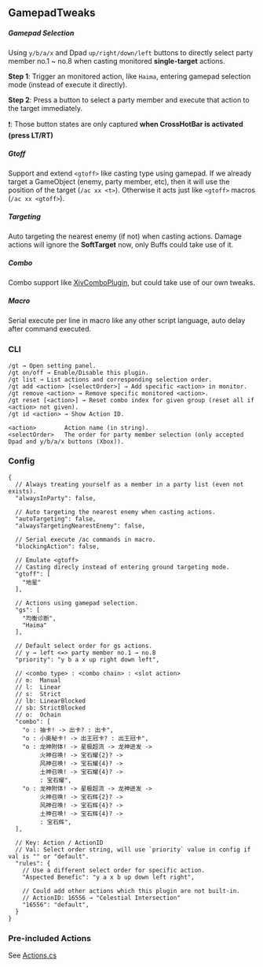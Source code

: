 ## GamepadTweaks
##### Gamepad Selection
Using `y/b/a/x` and Dpad `up/right/down/left` buttons to directly select party member no.1 ~ no.8 when casting monitored **single-target** actions.

**Step 1**: Trigger an monitored action, like `Haima`, entering gamepad selection mode (instead of execute it directly).

**Step 2**: Press a button to select a party member and execute that action to the target immediately.

❗: Those button states are only captured **when CrossHotBar is activated (press LT/RT)**

##### Gtoff
Support and extend `<gtoff>` like casting type using gamepad. If we already target a GameObject (enemy, party member, etc), then it will use the position of the target (`/ac xx <t>`). Otherwise it acts just like `<gtoff>` macros (`/ac xx <gtoff>`).

##### Targeting
Auto targeting the nearest enemy (if not) when casting actions. Damage actions will ignore the **SoftTarget** now, only Buffs could take use of it.

##### Combo
Combo support like [XivComboPlugin](https://github.com/attickdoor/XIVComboPlugin.git), but could take use of our own tweaks.

##### Macro
Serial execute per line in macro like any other script language, auto delay after command executed.

### CLI

```
/gt → Open setting panel.
/gt on/off → Enable/Disable this plugin.
/gt list → List actions and corresponding selection order.
/gt add <action> [<selectOrder>] → Add specific <action> in monitor.
/gt remove <action> → Remove specific monitored <action>.
/gt reset [<action>] → Reset combo index for given group (reset all if <action> not given).
/gt id <action> → Show Action ID.

<action>        Action name (in string).
<selectOrder>   The order for party member selection (only accepted Dpad and y/b/a/x buttons (Xbox)).
```

### Config
```jsonc
{
  // Always treating yourself as a member in a party list (even not exists).
  "alwaysInParty": false,

  // Auto targeting the nearest enemy when casting actions.
  "autoTargeting": false,
  "alwaysTargetingNearestEnemy": false,

  // Serial execute /ac commands in macro.
  "blockingAction": false,

  // Emulate <gtoff>
  // Casting direcly instead of entering ground targeting mode.
  "gtoff": [
    "地星"
  ],

  // Actions using gamepad selection.
  "gs": [
    "均衡诊断",
    "Haima"
  ],

  // Default select order for gs actions.
  // y → left <=> party member no.1 → no.8
  "priority": "y b a x up right down left",

  // <combo type> : <combo chain> : <slot action>
  // m:  Manual
  // l:  Linear
  // s:  Strict
  // lb: LinearBlocked
  // sb: StrictBlocked
  // o:  Ochain
  "combo": [
    "o : 抽卡! -> 出卡? : 出卡",
    "o : 小奥秘卡! -> 出王冠卡? : 出王冠卡",
    "o : 龙神附体! -> 星极超流 -> 龙神迸发 ->
         火神召唤! -> 宝石耀{2}? ->
         风神召唤! -> 宝石耀{4}? ->
         土神召唤! -> 宝石耀{4}? ->
         : 宝石耀",
    "o : 龙神附体! -> 星极超流 -> 龙神迸发 ->
         火神召唤! -> 宝石辉{2}? ->
         风神召唤! -> 宝石辉{4}? ->
         土神召唤! -> 宝石辉{4}? ->
         : 宝石辉",
  ],

  // Key: Action / ActionID
  // Val: Select order string, will use `priority` value in config if val is "" or "default".
  "rules": {
    // Use a different select order for specific action.
    "Aspected Benefic": "y a x b up down left right",

    // Could add other actions which this plugin are not built-in.
    // ActionID: 16556 → "Celestial Intersection"
    "16556": "default",
  }
}
```

### Pre-included Actions

See [Actions.cs](GamepadTweaks/Actions.cs)